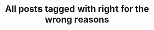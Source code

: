 ---
layout: tag
title: "All posts tagged with right for the wrong reasons"
permalink: /weblog/tags/right-for-the-wrong-reasons/
taxonomy: right for the wrong reasons
---